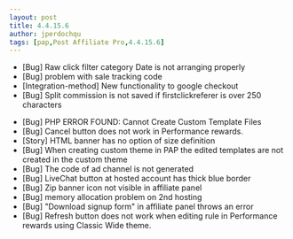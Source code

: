 ```yaml
---
layout: post
title: 4.4.15.6
author: jperdochqu
tags: [pap,Post Affiliate Pro,4.4.15.6]
---
```


- [Bug] Raw click filter category Date is not arranging properly
- [Bug] problem with sale tracking code
- [Integration-method] New functionality to google checkout
- [Bug] Split commission is not saved if firstclickreferer is over 250 characters

<!--more-->

- [Bug] PHP ERROR FOUND: Cannot Create Custom Template Files
- [Bug] Cancel button does not work in Performance rewards.
- [Story] HTML banner has no option of size definition
- [Bug] When creating custom theme in PAP the edited templates are not created in the custom theme
- [Bug] The code of ad channel is not generated
- [Bug] LiveChat button at hosted account has thick blue border
- [Bug] Zip banner icon not visible in affiliate panel
- [Bug] memory allocation problem on 2nd hosting
- [Bug] &quot;Download signup form&quot; in affiliate panel throws an error
- [Bug] Refresh button does not work when editing rule in Performance rewards using Classic Wide theme.
